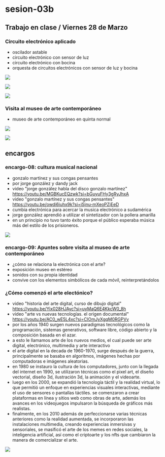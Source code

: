 # sesion-03b

## Trabajo en clase / Viernes 28 de Marzo

### Circuito electrónico aplicado

- oscilador astable
- circuito electrónico con sensor de luz
- circuito electrónico con bocina
- orquesta de circuitos electrónicos con sensor de luz y bocina

![](./archivos/tme-sesion03b-foto17.jpeg)

![](./archivos/tme-sesion03b-foto18.jpeg)

![](./archivos/tme-sesion03b-foto21.jpeg)

### Visita al museo de arte contemporáneo

- museo de arte contemporáneo en quinta normal

![](./archivos/tme-sesion03b-foto19.jpeg)

![](./archivos/tme-sesion03b-foto20.jpeg)

## encargos

### encargo-08: cultura musical nacional

- gonzalo martínez y sus congas pensantes
- por jorge gonzález y dandy jack
- video "jorge gonzález habla del disco gonzalo martínez" <https://youtu.be/MGBKucEQzwk?si=bGuyuFHy3gRyJhxA>
- video "gonzalo martínez y sus congas pensantes" <https://youtu.be/owdi6iuhx9k?si=iSjnu-mXeoPZjEeD>
- cumbia electrónica para acercar la musica electrónico a sudamérica
- jorge gonzález aprendió a utilizar el sintetizador con la pollera amarilla
- en un principio no tuvo tanto éxito porque el público esperaba música más del estilo de los prisioneros.

![](./archivos/tme-sesion03b-foto23.jpeg)

### encargo-09: Apuntes sobre visita al museo de arte contemporáneo

- ¿cómo se relaciona la electrónica con el arte?
- exposición museo en estéreo
- sonidos con su propia identidad
- convive con los elementos simbólicos de cada móvil, reinterpretándolos

### ¿Cómo comenzó el arte electónico?

- video "historia del arte digital, curso de dibujo digital" <https://youtu.be/Yix028HJAyc?si=uyMaQ6E4KkcW0_8h>
- video "arte vs nuevas tecnologías. el origen documental" <https://youtu.be/AC0_wE5L4xc?si=ClOmJyXgqM0RGPVv>
- por los años 1940 surgen nuevos paradigmas tecnológicos como la programación, sistemas generativos, software libre, código abierto y la composición basada en el azar.
- a esto le llamamos arte de los nuevos medios, el cual puede ser arte digital, electrónico, multimedia y arte interactivo
- el arte digital en la decada de 1960-1970, surge después de la guerra, principalmente se basaba en algoritmos, imágenes hechas por computadoras e imágenes aleatorias.
- en 1980 se instauro la cultura de los computadores, junto con la llegada del internet en 1990, se utilizaron técnicas como el pixel art, el diseño vectorial, diseño 3d, ilustración 3d, la animación y el videoarte.
- luego en los 2000, se expandió la tecnología táctil y la realidad virtual, lo que permitió un enfoque en experiencias visuales interactivas, mediante el uso de sensores o pantallas táctiles. se comenzaron a crear plataformas en línea y sitios web como obras de arte, además los avances en los videojuegos impulsaron la búsqueda de gráficos más realistas.
- finalmente, en los 2010 además de perfeccionarse varias técnicas anteriores como la realidad aumentada, se incorporaron las instalaciones multimedia, creando experiencias inmersivas y sensoriales, se masificó el arte de los memes en redes sociales, la inteligencia artificial, así como el criptoarte y los nfts que cambiaron la manera de comercializar el arte.

![](./archivos/tme-sesion03b-foto22.jpeg)
